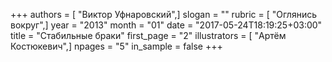 +++
authors = [ "Виктор Уфнаровский",]
slogan = ""
rubric = [ "Оглянись вокруг",]
year = "2013"
month = "01"
date = "2017-05-24T18:19:25+03:00"
title = "Стабильные браки"
first_page = "2"
illustrators = [ "Артём Костюкевич",]
npages = "5"
in_sample = false
+++
